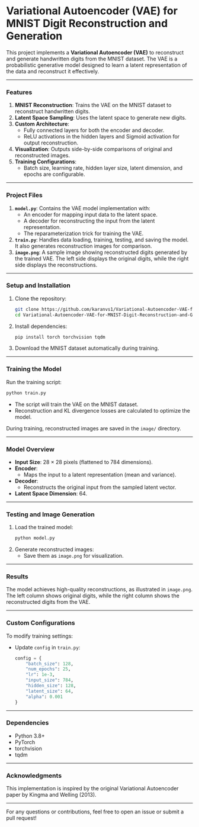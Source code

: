 
# Variational Autoencoder (VAE) for MNIST Digit Reconstruction and Generation

This project implements a **Variational Autoencoder (VAE)** to reconstruct and generate handwritten digits from the MNIST dataset. The VAE is a probabilistic generative model designed to learn a latent representation of the data and reconstruct it effectively.

---

### **Features**
1. **MNIST Reconstruction**: Trains the VAE on the MNIST dataset to reconstruct handwritten digits.
2. **Latent Space Sampling**: Uses the latent space to generate new digits.
3. **Custom Architecture**:
   - Fully connected layers for both the encoder and decoder.
   - ReLU activations in the hidden layers and Sigmoid activation for output reconstruction.
4. **Visualization**: Outputs side-by-side comparisons of original and reconstructed images.
5. **Training Configurations**:
   - Batch size, learning rate, hidden layer size, latent dimension, and epochs are configurable.

---

### **Project Files**
1. **`model.py`**: Contains the VAE model implementation with:
   - An encoder for mapping input data to the latent space.
   - A decoder for reconstructing the input from the latent representation.
   - The reparameterization trick for training the VAE.
2. **`train.py`**: Handles data loading, training, testing, and saving the model. It also generates reconstruction images for comparison.
3. **`image.png`**: A sample image showing reconstructed digits generated by the trained VAE. The left side displays the original digits, while the right side displays the reconstructions.

---

### **Setup and Installation**
1. Clone the repository:
   ```bash
   git clone https://github.com/karanvs1/Variational-Autoencoder-VAE-for-MNIST-Digit-Reconstruction-and-Generation.git
   cd Variational-Autoencoder-VAE-for-MNIST-Digit-Reconstruction-and-Generation
   ```
2. Install dependencies:
   ```bash
   pip install torch torchvision tqdm
   ```
3. Download the MNIST dataset automatically during training.

---

### **Training the Model**
Run the training script:
```bash
python train.py
```
- The script will train the VAE on the MNIST dataset.
- Reconstruction and KL divergence losses are calculated to optimize the model.

During training, reconstructed images are saved in the `image/` directory.

---

### **Model Overview**
- **Input Size**: 28 × 28 pixels (flattened to 784 dimensions).
- **Encoder**:
  - Maps the input to a latent representation (mean and variance).
- **Decoder**:
  - Reconstructs the original input from the sampled latent vector.
- **Latent Space Dimension**: 64.

---

### **Testing and Image Generation**
1. Load the trained model:
   ```bash
   python model.py
   ```
2. Generate reconstructed images:
   - Save them as `image.png` for visualization.

---

### **Results**
The model achieves high-quality reconstructions, as illustrated in `image.png`. The left column shows original digits, while the right column shows the reconstructed digits from the VAE.

---

### **Custom Configurations**
To modify training settings:
- Update `config` in `train.py`:
  ```python
  config = {
      "batch_size": 128,
      "num_epochs": 25,
      "lr": 1e-3,
      "input_size": 784,
      "hidden_size": 128,
      "latent_size": 64,
      "alpha": 0.001
  }
  ```

---

### **Dependencies**
- Python 3.8+
- PyTorch
- torchvision
- tqdm

---

### **Acknowledgments**
This implementation is inspired by the original Variational Autoencoder paper by Kingma and Welling (2013).

---

For any questions or contributions, feel free to open an issue or submit a pull request!
